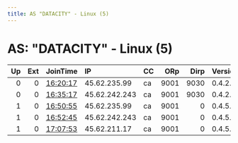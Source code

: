 ```yaml
---
title: AS "DATACITY" - Linux (5)
---
```


# AS: "DATACITY" - Linux (5)

|   Up |   Ext | JoinTime                                                                                              | IP            | CC   |   ORp |   Dirp | Version   | Contact          | Nickname     |   eFamMembers |
|-----:|------:|:------------------------------------------------------------------------------------------------------|:--------------|:-----|------:|-------:|:----------|:-----------------|:-------------|--------------:|
|    0 |     0 | [16:20:17](https://nusenu.github.io/OrNetStats/w/relay/203B238EEA66CE8DACB6F638120279EBE1112AF4.html) | 45.62.235.99  | ca   |  9001 |   9030 | 0.4.2.7   | tor4@example.org | tor4ukraine1 |             1 |
|    0 |     0 | [16:35:17](https://nusenu.github.io/OrNetStats/w/relay/3501780C106E7203C618C75C626041E7F4C61B96.html) | 45.62.242.243 | ca   |  9001 |   9030 | 0.4.2.7   | tor4@example.org | tor4ukraine2 |             1 |
|    1 |     0 | [16:50:55](https://nusenu.github.io/OrNetStats/w/relay/11CA39C1F74D0A1184B8CCD116FB793CD833E996.html) | 45.62.235.99  | ca   |  9001 |      0 | 0.4.5.10  | tor4@example.org | tor4ukraine1 |             1 |
|    1 |     0 | [16:52:45](https://nusenu.github.io/OrNetStats/w/relay/7C2E5634C2DCA41F1CA2275B0AE829EE6C528547.html) | 45.62.242.243 | ca   |  9001 |      0 | 0.4.5.10  | tor4@example.org | tor4ukraine2 |             1 |
|    1 |     0 | [17:07:53](https://nusenu.github.io/OrNetStats/w/relay/285EFE676EE61201C3611B6DEC3FAF206E783416.html) | 45.62.211.17  | ca   |  9001 |      0 | 0.4.5.10  | tor4@example.org | tor4ukraine3 |             1 |
